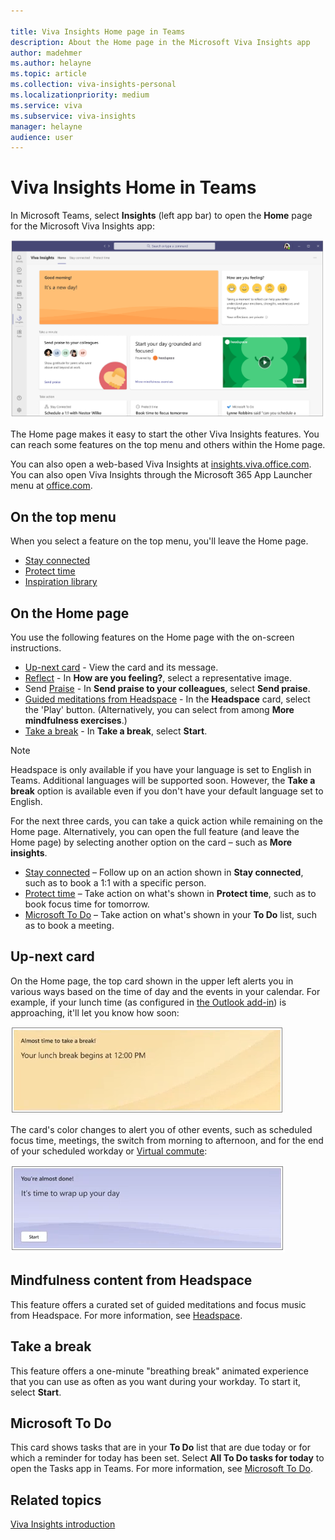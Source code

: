```yaml
---

title: Viva Insights Home page in Teams
description: About the Home page in the Microsoft Viva Insights app
author: madehmer
ms.author: helayne
ms.topic: article
ms.collection: viva-insights-personal
ms.localizationpriority: medium 
ms.service: viva
ms.subservice: viva-insights
manager: helayne
audience: user
---
```


# Viva Insights Home in Teams

In Microsoft Teams, select **Insights** (left app bar) to open the **Home** page for the Microsoft Viva Insights app:

![Home (morning)](images/home-page-with-headspace.png)

The Home page makes it easy to start the other Viva Insights features. You can reach some features on the top menu and others within the Home page.

You can also open a web-based Viva Insights at [insights.viva.office.com](https://insights.viva.office.com). You can also open Viva Insights through the Microsoft 365 App Launcher menu at [office.com](https://www.office.com).

## On the top menu

When you select a feature on the top menu, you'll leave the Home page.

* [Stay connected](viva-insights-stay-connected.md)
* [Protect time](viva-insights-protect-time.md)
* [Inspiration library](inspiration.md)

## On the Home page

You use the following features on the Home page with the on-screen instructions.  

* [Up-next card](#up-next-card) - View the card and its message.
* [Reflect](viva-insights-reflect.md) - In **How are you feeling?**, select a representative image. <!--In the following cases, you can take action directly on a feature's card on the Home page without needing to open the feature.  -->
* Send [Praise](viva-insights-praise.md) - In **Send praise to your colleagues**, select **Send praise**.
* [Guided meditations from Headspace](#take-a-break) - In the **Headspace** card, select the 'Play' button. (Alternatively, you can select from among **More mindfulness exercises**.)
* [Take a break](#take-a-break) - In **Take a break**, select **Start**.

>[!NOTE]
>Headspace is only available if you have your language is set to English in Teams. Additional languages will be supported soon. However, the **Take a break** option is available even if you don't have your default language set to English.

For the next three cards, you can take a quick action while remaining on the Home page. Alternatively, you can open the full feature (and leave the Home page) by selecting another option on the card &ndash; such as **More insights**.

* [Stay connected](viva-insights-stay-connected.md) &ndash; Follow up on an action shown in **Stay connected**, such as to book a 1:1 with a specific person.
* [Protect time](viva-insights-protect-time.md) &ndash; Take action on what's shown in **Protect time**, such as to book focus time for tomorrow.
* [Microsoft To Do](#microsoft-to-do) &ndash; Take action on what's shown in your **To Do** list, such as to book a meeting.

## Up-next card

On the Home page, the top card shown in the upper left alerts you in various ways based on the time of day and the events in your calendar. For example, if your lunch time (as configured in [the Outlook add-in](../use/use-the-insights.md#set-lunch-hours)) is approaching, it'll let you know how soon:

![Lunch approaching.](images/lunch-break.png)

The card's color changes to alert you of other events, such as scheduled focus time, meetings, the switch from morning to afternoon, and for the end of your scheduled workday or [Virtual commute](viva-insights-virtual-commute.md):

![Virtual commute.](images/virtual-commute.png)

## Mindfulness content from Headspace

This feature offers a curated set of guided meditations and focus music from Headspace. For more information, see [Headspace](viva-insights-headspace.md).

## Take a break

This feature offers a one-minute "breathing break" animated experience that you can use as often as you want during your workday. To start it, select **Start**.

## Microsoft To Do

This card shows tasks that are in your **To Do** list that are due today or for which a reminder for today has been set. Select **All To Do tasks for today** to open the Tasks app in Teams. For more information, see [Microsoft To Do](https://to-do.microsoft.com/tasks/).

## Related topics

[Viva Insights introduction](viva-teams-app.md)
